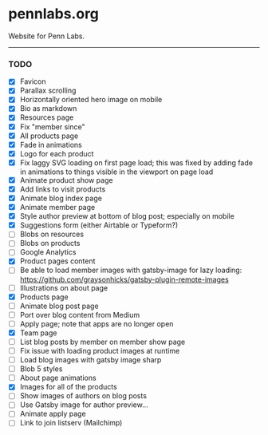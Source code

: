 # pennlabs.org

Website for Penn Labs.

---

### TODO

- [x] Favicon
- [x] Parallax scrolling
- [x] Horizontally oriented hero image on mobile
- [x] Bio as markdown
- [x] Resources page
- [x] Fix "member since"
- [x] All products page
- [x] Fade in animations
- [x] Logo for each product
- [x] Fix laggy SVG loading on first page load; this was fixed by adding fade in animations to things visible in the viewport on page load
- [x] Animate product show page
- [x] Add links to visit products
- [x] Animate blog index page
- [x] Animate member page
- [x] Style author preview at bottom of blog post; especially on mobile
- [x] Suggestions form (either Airtable or Typeform?)
- [ ] Blobs on resources
- [ ] Blobs on products
- [ ] Google Analytics
- [x] Product pages content
- [ ] Be able to load member images with gatsby-image for lazy loading: https://github.com/graysonhicks/gatsby-plugin-remote-images
- [ ] Illustrations on about page
- [x] Products page
- [ ] Animate blog post page
- [ ] Port over blog content from Medium
- [ ] Apply page; note that apps are no longer open
- [x] Team page
- [ ] List blog posts by member on member show page
- [ ] Fix issue with loading product images at runtime
- [ ] Load blog images with gatsby image sharp
- [ ] Blob 5 styles
- [ ] About page animations
- [x] Images for all of the products
- [ ] Show images of authors on blog posts
- [ ] Use Gatsby image for author preview...
- [ ] Animate apply page
- [ ] Link to join listserv (Mailchimp)
